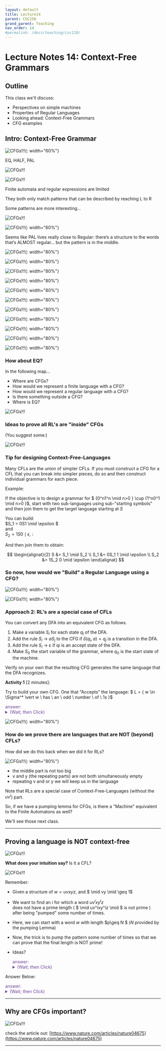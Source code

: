 ```yaml
---
layout: default
title: Lecture14
parent: CSC250
grand_parent: Teaching
nav_order: 14
#permalink: /docs/teaching/csc110/
---  
```


Lecture Notes 14: Context-Free Grammars
=======================================

  

Outline
-------

This class we'll discuss:

* Perspectives on simple machines
* Properties of Regular Languages
* Looking ahead: Context-Free Grammars
* CFG examples

  
  

Intro: Context-Free Grammar
---------------------------

  
  
![CFGs!!!](../../../assets/images/csc250/lecture10/CF01.png){: width="60%"} 
  
EQ, HALF, PAL  
  
![CFGs!!!](../../../assets/images/csc250/lecture10/CF02.png)  
  
  
  
![CFGs!!!](../../../assets/images/csc250/lecture10/CF03.png)  
  
Finite automata and regular expressions are limited  
  
They both only match patterns that can be described by reaching L to R  
  
Some patterns are more interesting…  
  
![CFGs!!!](../../../assets/images/csc250/lecture10/CF04.png)  
  
  
  
![CFGs!!!](../../../assets/images/csc250/lecture10/CF05.png){: width="60%"} 
  
Seems like PAL lives really close to Regular: there’s a structure to the words that’s ALMOST regular… but the pattern is in the middle.  
  
![CFGs!!!](../../../assets/images/csc250/lecture10/CF06.png){: width="80%"} 
  
  
  
![CFGs!!!](../../../assets/images/csc250/lecture10/CF07.png){: width="80%"} 
  
  
  
  
  
![CFGs!!!](../../../assets/images/csc250/lecture10/CF08.png){: width="80%"} 
  
  
  
![CFGs!!!](../../../assets/images/csc250/lecture10/CF09.png){: width="80%"} 
  
  
  
![CFGs!!!](../../../assets/images/csc250/lecture10/CF10.png){: width="80%"} 
  
  
  
![CFGs!!!](../../../assets/images/csc250/lecture10/CF11.png){: width="80%"} 
  
  
  
![CFGs!!!](../../../assets/images/csc250/lecture10/CF12.png){: width="80%"} 
  
  
  
![CFGs!!!](../../../assets/images/csc250/lecture10/CF13.png){: width="80%"} 
  
  
  
![CFGs!!!](../../../assets/images/csc250/lecture10/CF14.png){: width="80%"} 
  
  
  
![CFGs!!!](../../../assets/images/csc250/lecture10/CF15.png){: width="80%"} 
  
  
  
![CFGs!!!](../../../assets/images/csc250/lecture10/CF16.png){: width="80%"} 
  

  
  
  
  

### How about EQ?

  
  
  
  
In the following map...

* Where are CFGs?
* How would we represent a finite language with a CFG?
* How would we represent a regular language with a CFG?
* Is there something outside a CFG?
* Where is EQ?

  
  
![CFGs!!!](../../../assets/images/csc250/lecture12/CF17.png)  
  

### Ideas to prove all RL's are "inside" CFGs

  
  
(You suggest some:)  
  
  
  
  
  
![CFGs!!!](../../../assets/images/csc250/lecture12/CF18.png)  
  
  
  
  
  

### Tip for designing Context-Free-Languages

  
  
Many CFLs are the union of simpler CFLs. If you must construct a CFG for a CFL that you can break into simpler pieces, do so and then construct individual grammars for each piece.  
  
Example:  
  
If the objective is to design a grammar for $ \{0^n1^n \mid n>0 \} \cup \{1^n0^1 \mid n>0 \}$, start with two sub-languages using sub-"starting symbols" and then join them to get the target language starting at $S$  
  
You can build:  
$S_1 = 0S1 \mid \epsilon $  
and  
$S_2 = 1S0 \mid \epsilon$, :  
  
And then join them to obtain:  
  
$$
\begin{alignat}{2} S &= S_1 \mid S_2 \\ S_1 &= 0S_1 1 \mid \epsilon \\ S_2 &= 1S_2 0 \mid \epsilon \end{alignat}
$$
  

### So now, how would we "Build" a Regular Language using a CFG?

  
  
![CFGs!!!](../../../assets/images/csc250/lecture12/CF19.png){: width="80%"} 
  

  
![CFGs!!!](../../../assets/images/csc250/lecture12/CF20.png){: width="80%"} 
  


### Approach 2: RL's are a special case of CFLs

You can convert any DFA into an equivalent CFG as follows.

1.  Make a variable $S_i$ for each state $q_i$ of the DFA.
2.  Add the rule $S_i$ → $aS_j$ to the CFG if $\delta (q_i,a) = q_j$ is a transition in the DFA.
3.  Add the rule $S_i$ → ε if qi is an accept state of the DFA.
4.  Make $S_0$ the start variable of the grammar, where $q_0$ is the start state of the machine.

  
  
Verify on your own that the resulting CFG generates the same language that the DFA recognizes.  
  
  
  
**Activity 1** \[2 minutes\]:  

Try to build your own CFG. One that "Accepts" the language: $ L = \{ w \in \Sigma^* \vert w \ has \ an \ odd \ number \ of \ 1s \}$

  
   <div class="container mx-lg-5">
    <span style='color:#6f439a'>answer: 
      <details><summary>(Wait; then Click)</summary>
        <p>
          <img class="img-fluid" src="../../../assets/images/csc250/lecture12/oddOnes.png" alt="OddOnes-to-CFG" style="width:50%"><br> 
          if A is $S_0$ and B is $S_1$: 

$$
\begin{alignat}{2} S &\rightarrow_g S_0 \\ S_0 &\rightarrow_g 0S_0 \\ S_0 &\rightarrow_g 1S_1 \\ S_1 &\rightarrow_g \epsilon \\ S_1 &\rightarrow_g 0S_1 \\ S_1 &\rightarrow_g 1S_0 \\ \end{alignat}
$$
        </p>
      </details>
    </span>
  </div> 
  
<!-- ![OddOnes-to-CFG](../../../assets/images/csc250/lecture12/oddOnes.png){: width="60%"}  -->
  
  
  
![CFGs!!!](../../../assets/images/csc250/lecture12/CF21.png){: width="80%"} 
  

### How do we prove there are languages that are NOT (beyond) CFLs?

  
  
How did we do this back when we did it for RLs?  
  
  
  
![CFGs!!!](../../../assets/images/csc250/lecture12/CF22.png){: width="80%"} 
  

* the middle part is not too big
* v and y (the repeating parts) are not both simultaneously empty
* repeating v and or y we will keep us in the language

  
  
Note that RLs are a special case of Context-Free-Languages (without the $uv^i$) part.  
  
  
  
So, if we have a pumping lemma for CFGs, is there a "Machine" equivalent to the Finite Automatons as well?  
  
  
  
We'll see those next class.

  

* * *

  

Proving a language is NOT context-free
--------------------------------------

  
  
![CFGs!!!](../../../assets/images/csc250/lecture12/CF23.png)  
  
  
  
  
  
**What does your intuition say?** Is it a CFL?  
  
  
  
  
  
![CFGs!!!](../../../assets/images/csc250/lecture12/CF24.png)  
  
  
  
Remember:

* Given a structure of $w = uvxyz$, and $ \mid vy \mid \geq 1$
* We want to find an $i$ for which a word $uv^ixy^iz$  
    does not have a prime length ( $ \mid uv^ixy^iz \mid $ is not prime ) after being "pumped" some number of times.
* Here, we can start with a word $w$ with length $p\geq N $ ($N$ provided by the pumping Lemma)
* Now, the trick is to pump the pattern some number of times so that we can prove that the final length is NOT prime!
* Ideas?



   <div class="container mx-lg-5">
    <span style='color:#6f439a'>answer: 
      <details><summary>(Wait; then Click)</summary>
        <p>
					Steps:<br>
					<ol>
						<li>The length of a word $\mid uv^ixy^iz \mid $  
					    is the length of $ \mid w \mid $ plus any added repetitions of $v$ and $y$</li>
						<li>So, $ \mid uv^ixy^iz \mid $ is $ \mid w\mid + (i-1)\mid vy \mid $</li>
						<li>Since we said $w$ is in PRIMEAL, then $ \mid w\mid $ is some prime number $p\geq N $.</li>
						<li>Then, $ \mid uv^ixy^iz \mid = \mid w\mid + (i-1)\mid vy \mid = p + (i-1)\mid vy \mid$</li>
						<li>Now, <b>What possible choice of $i$ could we choose to cause the overall length to be provably NOT prime</b> ? </li>
					</ol>
        </p>
      </details>
    </span>
  </div> 


Answer Below:

   <div class="container mx-lg-5">
    <span style='color:#6f439a'>answer: 
      <details><summary>(Wait; then Click)</summary>
        <p>
If we choose $i$ so that the $i-1$ is equal to $p$ in the following expression:  

$$ \mid uv^ixy^iz \mid = \mid w\mid + (i-1)\mid vy \mid = p + (i-1)\mid vy \mid $$  
Then substituting $i-1$ for $p$ ( by making $i = p-1$), we would get: 

$$ \mid uv^ixy^iz \mid = \mid w \mid + (i-1)\mid vy \mid = p + p\mid vy \mid \\ = p (1+\mid vy \mid) $$
which means that, after pumping, the word is <b>divisible by $p$</b>! and therefore, <b>not of prime length</b>.
        </p>
      </details>
    </span>
  </div> 
 
  

* * *

  

Why are CFGs important?
-----------------------

  
  
![CFGs!!!](../../../assets/images/csc250/lecture12/CF25.png)  
  
check the article out: [https://www.nature.com/articles/nature04675](https://www.nature.com/articles/nature04675)

  

* * *